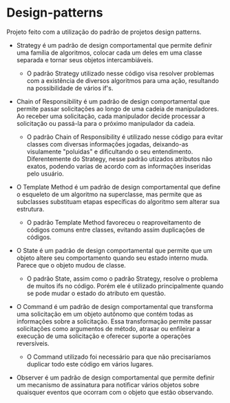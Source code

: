 # Design-patterns

Projeto feito com a utilização do padrão de projetos design patterns.

- Strategy é um padrão de design comportamental que permite definir uma família de algoritmos, colocar cada um deles em uma classe separada e tornar seus objetos intercambiáveis. 
  - O padrão Strategy utilizado nesse código visa resolver problemas com a existência de diversos algoritmos para uma ação, resultando na possibilidade de vários if's. 

- Chain of Responsibility é um padrão de design comportamental que permite passar solicitações ao longo de uma cadeia de manipuladores. Ao receber uma solicitação, cada manipulador decide processar a solicitação ou passá-la para o próximo manipulador da cadeia.
  - O padrão Chain of Responsibility é utilizado nesse código para evitar classes com diversas informações jogadas, deixando-as visulamente "poluidas" e dificultando o seu entendimento. Diferentemente do Strategy, nesse padrão utizados atributos não exatos, podendo varias de acordo com as informações inseridas pelo usuário.

- O Template Method é um padrão de design comportamental que define o esqueleto de um algoritmo na superclasse, mas permite que as subclasses substituam etapas específicas do algoritmo sem alterar sua estrutura.
  - O padrão Template Method favoreceu o reaproveitamento de códigos comuns entre classes, evitando assim duplicações de códigos.

- O State é um padrão de design comportamental que permite que um objeto altere seu comportamento quando seu estado interno muda. Parece que o objeto mudou de classe.
  - O padrão State, assim como o padrão Strategy, resolve o problema de muitos ifs no código. Porém ele é utilizado principalmente quando se pode mudar o estado do atributo em questão.

- O Command é um padrão de design comportamental que transforma uma solicitação em um objeto autônomo que contém todas as informações sobre a solicitação. Essa transformação permite passar solicitações como argumentos de método, atrasar ou enfileirar a execução de uma solicitação e oferecer suporte a operações reversíveis.
  - O Command utilizado foi necessário para que não precisaríamos duplicar todo este código em vários lugares.

- Observer é um padrão de design comportamental que permite definir um mecanismo de assinatura para notificar vários objetos sobre quaisquer eventos que ocorram com o objeto que estão observando.

